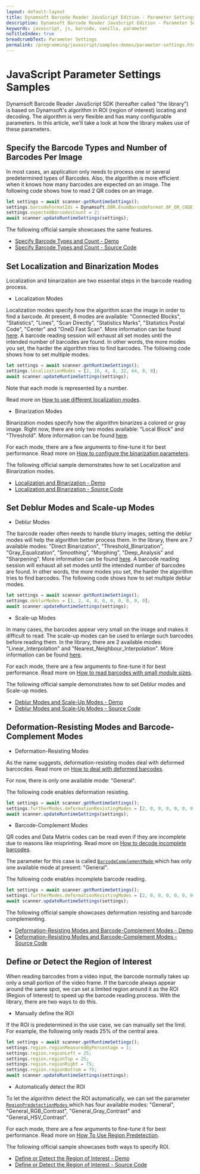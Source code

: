 ```yaml
---
layout: default-layout
title: Dynamsoft Barcode Reader JavaScript Edition - Parameter Settings Samples
description: Dynamsoft Barcode Reader JavaScript Edition - Parameter Settings
keywords: javascript, js, barcode, vanilla, parameter
noTitleIndex: true
breadcrumbText: Parameter Settings
permalink: /programming/javascript/samples-demos/parameter-settings.html
---
```


# JavaScript Parameter Settings Samples

Dynamsoft Barcode Reader JavaScript SDK (hereafter called "the library") is based on Dynamsoft's algorithm in ROI (region of interest) locating and decoding. The algorithm is very flexible and has many configurable parameters. In this article, we'll take a look at how the library makes use of these parameters.

## Specify the Barcode Types and Number of Barcodes Per Image

In most cases, an application only needs to process one or several predetermined types of Barcodes. Also, the algorithm is more efficient when it knows how many barcodes are expected on an image. The following code shows how to read 2 QR codes on an image.

```javascript
let settings = await scanner.getRuntimeSettings();
settings.barcodeFormatIds = Dynamsoft.DBR.EnumBarcodeFormat.BF_QR_CODE;
settings.expectedBarcodesCount = 2;
await scanner.updateRuntimeSettings(settings);
```

The following official sample showcases the same features.

* <a target = "_blank" href="https://demo.dynamsoft.com/samples/dbr/js/3.settings/1.barcodeFormats-expectedBarcodes.html">Specify Barcode Types and Count - Demo</a>
* <a target = "_blank" href="https://github.com/Dynamsoft/barcode-reader-javascript-samples/blob/main/3.settings/1.barcodeFormats-expectedBarcodes.html">Specify Barcode Types and Count - Source Code</a>

## Set Localization and Binarization Modes

Localization and binarization are two essential steps in the barcode reading process. 

* Localization Modes

Localization modes specify how the algorithm scan the image in order to find a barcode. At present, 8 modes are available: "Connected Blocks", "Statistics", "Lines", "Scan Directly", "Statistics Marks", "Statistics Postal Code", "Center" and "OneD Fast Scan". More information can be found [here](https://www.dynamsoft.com/barcode-reader/parameters/reference/localization-modes.html?ver=latest). A barcode reading session will exhaust all set modes until the intended number of barcodes are found. In other words, the more modes you set, the harder the algorithm tries to find barcodes. The following code shows how to set multiple modes.

```javascript
let settings = await scanner.getRuntimeSettings();
settings.localizationModes = [2, 16, 4, 8, 32, 64, 0, 0];
await scanner.updateRuntimeSettings(settings);
```

Note that each mode is represented by a number.

Read more on [How to use different localization modes](https://www.dynamsoft.com/barcode-reader/parameters/scenario-settings/how-to-set-localization-modes.html).

* Binarization Modes

Binarization modes specify how the algorithm binarizes a colored or gray image. Right now, there are only two modes available: "Local Block" and "Threshold". More information can be found [here](https://www.dynamsoft.com/barcode-reader/parameters/reference/binarization-modes.html?ver=latest).

For each mode, there are a few arguments to fine-tune it for best performance. Read more on [How to configure the binarization parameters](https://www.dynamsoft.com/barcode-reader/parameters/scenario-settings/how-to-set-binarization-modes.html?ver=latest).

The following official sample demonstrates how to set Localization and Binarization modes.

* <a target = "_blank" href="https://demo.dynamsoft.com/samples/dbr/js/3.settings/2.localizationModes-binarizationModes.html">Localization and Binarization - Demo</a>
* <a target = "_blank" href="https://github.com/Dynamsoft/barcode-reader-javascript-samples/blob/main/3.settings/2.localizationModes-binarizationModes.html">Localization and Binarization - Source Code</a>

## Set Deblur Modes and Scale-up Modes

* Deblur Modes

The barcode reader often needs to handle blurry images, setting the deblur modes will help the algorithm better process them. In the library, there are 7 available modes: "Direct Binarization", "Threshold_Binarization", "Gray_Equalization", "Smoothing", "Morphing", "Deep_Analysis" and "Sharpening". More information can be found [here](https://www.dynamsoft.com/barcode-reader/parameters/reference/deblur-modes.html?ver=latest). A barcode reading session will exhaust all set modes until the intended number of barcodes are found. In other words, the more modes you set, the harder the algorithm tries to find barcodes. The following code shows how to set multiple deblur modes.

```javascript
let settings = await scanner.getRuntimeSettings();
settings.deblurModes = [1, 2, 4, 8, 0, 0, 0, 0, 0, 0];
await scanner.updateRuntimeSettings(settings);
```

* Scale-up Modes

In many cases, the barcodes appear very small on the image and makes it difficult to read. The scale-up modes can be used to enlarge such barcodes before reading them. In the library, there are 2 available modes: "Linear_Interpolation" and "Nearest_Neighbour_Interpolation". More information can be found [here](https://www.dynamsoft.com/barcode-reader/parameters/reference/scale-up-modes.html?ver=latest).

For each mode, there are a few arguments to fine-tune it for best performance. Read more on [How to read barcodes with small module sizes](https://www.dynamsoft.com/barcode-reader/parameters/scenario-settings/how-to-set-scaleup-modes.html?ver=latest).

The following official sample demonstrates how to set Deblur modes and Scale-up modes.

* <a target = "_blank" href="https://demo.dynamsoft.com/samples/dbr/js/3.settings/3.blurred-small-barcodes.html">Deblur Modes and Scale-Up Modes - Demo</a>
* <a target = "_blank" href="https://github.com/Dynamsoft/barcode-reader-javascript-samples/blob/main/3.settings/2.localizationModes-binarizationModes.html">Deblur Modes and Scale-Up Modes - Source Code</a>

## Deformation-Resisting Modes and Barcode-Complement Modes

* Deformation-Resisting Modes

As the name suggests, deformation-resisting modes deal with deformed barcocdes. Read more on [How to deal with deformed barcodes](https://www.dynamsoft.com/barcode-reader/parameters/scenario-settings/resist-deformation.html?ver=latest).

For now, there is only one available mode: "General".

The following code enables deformation resisting.

```javascript
let settings = await scanner.getRuntimeSettings();
settings.furtherModes.deformationResistingModes = [2, 0, 0, 0, 0, 0, 0, 0];
await scanner.updateRuntimeSettings(settings);
```

* Barcode-Complement Modes

QR codes and Data Matrix codes can be read even if they are incomplete due to reasons like misprinting. Read more on [How to decode incomplete barcodes](https://www.dynamsoft.com/barcode-reader/parameters/scenario-settings/how-to-set-barcode-complememt-modes.html?ver=latest).

The parameter for this case is called [ `BarcodeComplementMode` ](https://www.dynamsoft.com/barcode-reader/parameters/reference/barcode-complement-modes.html?ver=latest) which has only one available mode at present: "General".

The following code enables incomplete barcode reading.

```javascript
let settings = await scanner.getRuntimeSettings();
settings.furtherModes.deformationResistingModes = [2, 0, 0, 0, 0, 0, 0, 0];
await scanner.updateRuntimeSettings(settings);
```

The following official sample showcases deformation resisting and barcode complementing.

* <a target = "_blank" href="https://demo.dynamsoft.com/samples/dbr/js/3.settings/4.deformed-incomplete-barcodes.html">Deformation-Resisting Modes and Barcode-Complement Modes - Demo</a>
* <a target = "_blank" href="https://github.com/Dynamsoft/barcode-reader-javascript-samples/blob/main/3.settings/4.deformed-incomplete-barcodes.html">Deformation-Resisting Modes and Barcode-Complement Modes - Source Code</a>

## Define or Detect the Region of Interest

When reading barcodes from a video input, the barcode normally takes up only a small portion of the video frame. If the barcode always appear around the same spot, we can set a limited region around it as the ROI (Region of Interest) to speed up the barcode reading process. With the library, there are two ways to do this.

* Manually define the ROI

If the ROI is predetermined in the use case, we can manually set the limit. For example, the following only reads 25% of the central area.

```javascript
let settings = await scanner.getRuntimeSettings();
settings.region.regionMeasuredByPercentage = 1;
settings.region.regionLeft = 25;
settings.region.regionTop = 25;
settings.region.regionRight = 75;
settings.region.regionBottom = 75;
await scanner.updateRuntimeSettings(settings);
```

* Automatically detect the ROI

To let the algorithm detect the ROI automatically, we can set the parameter [ `RegionPredetectionModes` ](https://www.dynamsoft.com/barcode-reader/parameters/reference/region-predetection-modes.html?ver=latest) which has four available modes: "General", "General_RGB_Contrast", "General_Gray_Contrast" and "General_HSV_Contrast". 

For each mode, there are a few arguments to fine-tune it for best performance. Read more on [How To Use Region Predetection](https://www.dynamsoft.com/barcode-reader/parameters/scenario-settings/how-to-use-region-predetection.html?ver=latest).

The following official sample showcases both ways to specify ROI.

* <a target = "_blank" href="https://demo.dynamsoft.com/samples/dbr/js/3.settings/5.regionOfInterest-regionPredetection.html">Define or Detect the Region of Interest - Demo</a>
* <a target = "_blank" href="https://github.com/Dynamsoft/barcode-reader-javascript-samples/blob/main/3.settings/5.regionOfInterest-regionPredetection.html">Define or Detect the Region of Interest - Source Code</a>
